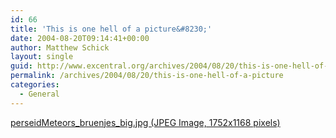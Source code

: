 ```yaml
---
id: 66
title: 'This is one hell of a picture&#8230;'
date: 2004-08-20T09:14:41+00:00
author: Matthew Schick
layout: single
guid: http://www.excentral.org/archives/2004/08/20/this-is-one-hell-of-a-picture/
permalink: /archives/2004/08/20/this-is-one-hell-of-a-picture
categories:
  - General
---
```

<a href="http://antwrp.gsfc.nasa.gov/apod/image/0408/perseidMeteors_bruenjes_big.jpg">perseidMeteors_bruenjes_big.jpg (JPEG Image, 1752x1168 pixels)</a>

